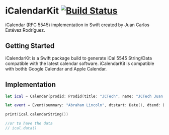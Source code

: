 # iCalendarKit [![Build Status](https://travis-ci.org/JCTec/iCalendarKit.svg?branch=master)](https://travis-ci.org/JCTec/iCalendarKit)

iCalendar (RFC 5545) implementation in Swift created by Juan Carlos Estévez Rodríguez.

## Getting Started

iCalendarKit is a Swift package build to generate iCal 5545 String/Data compatible with the latest calendar software. iCalendarKit is compatible with bothb Google Calendar and Apple Calendar.

## Implementation

```swift
let ical = Calendar(prodid: Prodid(title: "JCTech", name: "JCTech Juan Carlos", code: "ES-MX"))

let event = Event(summary: "Abraham Lincoln", dtstart: Date(), dtend: Date(), dtstamp: Date())

print(ical.calendarString())

//or to have the data
// ical.data()
```

